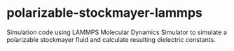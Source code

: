 # polarizable-stockmayer-lammps

Simulation code using LAMMPS Molecular Dynamics Simulator to simulate a polarizable stockmayer fluid and calculate resulting dielectric constants.
